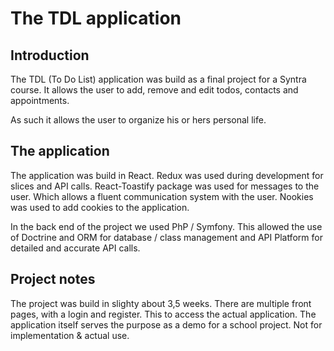 
# The TDL application

## Introduction

The TDL (To Do List) application was build as a final project for a Syntra course.
It allows the user to add, remove and edit todos, contacts and appointments.

As such it allows the user to organize his or hers personal life.

## The application

The application was build in React. Redux was used during development for slices and API calls.
React-Toastify package was used for messages to the user. Which allows a fluent communication system with the user.
Nookies was used to add cookies to the application.

In the back end of the project we used PhP / Symfony.
This allowed the use of Doctrine and ORM for database / class management and API Platform for detailed and accurate API calls.

## Project notes
The project was build in slighty about 3,5 weeks.
There are multiple front pages, with a login and register.
This to access the actual application.
The application itself serves the purpose as a demo for a school project.
Not for implementation & actual use.
